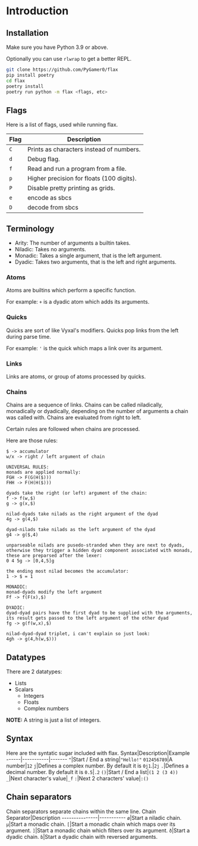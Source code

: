 # Introduction

## Installation
Make sure you have Python 3.9 or above.

Optionally you can use `rlwrap` to get a better REPL.
```sh
git clone https://github.com/PyGamer0/flax
pip install poetry
cd flax
poetry install
poetry run python -m flax <flags, etc>
```

## Flags
Here is a list of flags, used while running flax.

Flag|Description
----|-----------
`C`|Prints as characters instead of numbers.
`d`|Debug flag.
`f`|Read and run a program from a file.
`p`|Higher precision for floats (100 digits).
`P`|Disable pretty printing as grids.
`e`|encode as sbcs
`D`|decode from sbcs

## Terminology

- Arity: The number of arguments a builtin takes.
- Niladic: Takes no arguments.
- Monadic: Takes a single argument, that is the left argument.
- Dyadic: Takes two arguments, that is the left and right arguments.

### Atoms
Atoms are builtins which perform a specific function.

For example: `+` is a dyadic atom which adds its arguments.

### Quicks
Quicks are sort of like Vyxal's modifiers.
Quicks pop links from the left during parse time.

For example: `'` is the quick which maps a link over its argument.

### Links
Links are atoms, or group of atoms processed by quicks.

### Chains
Chains are a sequence of links.
Chains can be called niladically, monadically or dyadically, depending on the number of arguments a chain was called with.
Chains are evaluated from right to left.

Certain rules are followed when chains are processed.

Here are those rules:
```
$ -> accumulator
w/x -> right / left argument of chain

UNIVERSAL RULES:
monads are applied normally:
FGH -> F(G(H($)))
FHH -> F(H(H($)))

dyads take the right (or left) argument of the chain:
f -> f(w,$)
g -> g(x,$)

nilad-dyads take nilads as the right argument of the dyad
4g -> g(4,$)

dyad-nilads take nilads as the left argument of the dyad
g4 -> g($,4)

unparseable nilads are pusedo-stranded when they are next to dyads, otherwise they trigger a hidden dyad component associated with monads, these are preparsed after the lexer:
0 4 5g -> [0,4,5]g

the ending most nilad becomes the accumulator:
1 -> $ = 1

MONADIC:
monad-dyads modify the left argument
Ff -> f(F(x),$)

DYADIC:
dyad-dyad pairs have the first dyad to be supplied with the arguments, its result gets passed to the left argument of the other dyad
fg -> g(f(w,x),$)

nilad-dyad-dyad triplet, i can't explain so just look:
4gh -> g(4,h(w,$)))
```

## Datatypes
There are 2 datatypes:
- Lists
- Scalars
  - Integers
  - Floats
  - Complex numbers

**NOTE:** A string is just a list of integers.

## Syntax

Here are the syntatic sugar included with flax.
Syntax|Description|Example
------|-----------|-------
`"`|Start / End a string|`"Hello!"`
`012456789`|A number|`12`
`j`|Defines a complex number. By default it is `0j1`.|`2j`
`.`|Defines a decimal number. By default it is `0.5`|`.2`
`()`|Start / End a list|`(1 2 (3 4))`
`_`|Next character's value|`_f`
`:`|Next 2 characters' value|`:()`

## Chain separators
Chain separators separate chains within the same line.
Chain Separator|Description
---------------|-----------
`ø`|Start a niladic chain.
`µ`|Start a monadic chain.
`[`|Start a monadic chain which maps over its argument.
`]`|Start a monadic chain which filters over its argument.
`ð`|Start a dyadic chain.
`ɓ`|Start a dyadic chain with reversed arguments.

